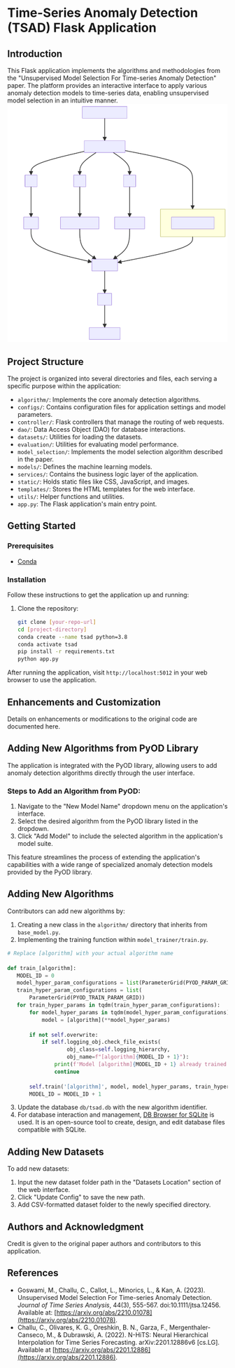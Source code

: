 # Time-Series Anomaly Detection (TSAD) Flask Application

## Introduction
This Flask application implements the algorithms and methodologies from the "Unsupervised Model Selection For Time-series Anomaly Detection" paper. The platform provides an interactive interface to apply various anomaly detection models to time-series data, enabling unsupervised model selection in an intuitive manner.
![Model Selection Workflow](model_workflow.svg)

## Project Structure
The project is organized into several directories and files, each serving a specific purpose within the application:
- `algorithm/`: Implements the core anomaly detection algorithms.
- `configs/`: Contains configuration files for application settings and model parameters.
- `controller/`: Flask controllers that manage the routing of web requests.
- `dao/`: Data Access Object (DAO) for database interactions.
- `datasets/`: Utilities for loading the datasets.
- `evaluation/`: Utilities for evaluating model performance.
- `model_selection/`: Implements the model selection algorithm described in the paper.
- `models/`: Defines the machine learning models.
- `services/`: Contains the business logic layer of the application.
- `static/`: Holds static files like CSS, JavaScript, and images.
- `templates/`: Stores the HTML templates for the web interface.
- `utils/`: Helper functions and utilities.
- `app.py`: The Flask application's main entry point.

## Getting Started

### Prerequisites
- [Conda](https://docs.conda.io/en/latest/)

### Installation
Follow these instructions to get the application up and running:

1. Clone the repository:
   ```bash
   git clone [your-repo-url]
   cd [project-directory]
   conda create --name tsad python=3.8
   conda activate tsad
   pip install -r requirements.txt
   python app.py
After running the application, visit `http://localhost:5012` in your web browser to use the application.

## Enhancements and Customization
Details on enhancements or modifications to the original code are documented here.

## Adding New Algorithms from PyOD Library
The application is integrated with the PyOD library, allowing users to add anomaly detection algorithms directly through the user interface.

### Steps to Add an Algorithm from PyOD:
1. Navigate to the "New Model Name" dropdown menu on the application's interface.
2. Select the desired algorithm from the PyOD library listed in the dropdown.
3. Click "Add Model" to include the selected algorithm in the application's model suite.

This feature streamlines the process of extending the application's capabilities with a wide range of specialized anomaly detection models provided by the PyOD library.


## Adding New Algorithms
Contributors can add new algorithms by:
1. Creating a new class in the `algorithm/` directory that inherits from `base_model.py`.
2. Implementing the training function within `model_trainer/train.py`. 
```python
# Replace [algorithm] with your actual algorithm name

def train_[algorithm]:
   MODEL_ID = 0
   model_hyper_param_configurations = list(ParameterGrid(PYOD_PARAM_GRID))
   train_hyper_param_configurations = list(
       ParameterGrid(PYOD_TRAIN_PARAM_GRID))
   for train_hyper_params in tqdm(train_hyper_param_configurations):
       for model_hyper_params in tqdm(model_hyper_param_configurations):
           model = [algorithm](**model_hyper_params)

       if not self.overwrite:
           if self.logging_obj.check_file_exists(
                   obj_class=self.logging_hierarchy,
                   obj_name=f"[algorithm]{MODEL_ID + 1}"):
               print(f'Model [algorithm]{MODEL_ID + 1} already trained!')
               continue

       self.train('[algorithm]', model, model_hyper_params, train_hyper_params, MODEL_ID)
       MODEL_ID = MODEL_ID + 1
```
3. Update the database `db/tsad.db` with the new algorithm identifier.
4. For database interaction and management, [DB Browser for SQLite](https://sqlitebrowser.org/) is used. It is an open-source tool to create, design, and edit database files compatible with SQLite.


## Adding New Datasets
To add new datasets:
1. Input the new dataset folder path in the "Datasets Location" section of the web interface.
2. Click "Update Config" to save the new path.
3. Add CSV-formatted dataset folder to the newly specified directory.

## Authors and Acknowledgment
Credit is given to the original paper authors and contributors to this application.

## References
- Goswami, M., Challu, C., Callot, L., Minorics, L., & Kan, A. (2023). Unsupervised Model Selection For Time-series Anomaly Detection. *Journal of Time Series Analysis*, 44(3), 555-567. doi:10.1111/jtsa.12456. Available at: [https://arxiv.org/abs/2210.01078](https://arxiv.org/abs/2210.01078).
- Challu, C., Olivares, K. G., Oreshkin, B. N., Garza, F., Mergenthaler-Canseco, M., & Dubrawski, A. (2022). N-HiTS: Neural Hierarchical Interpolation for Time Series Forecasting. arXiv:2201.12886v6 [cs.LG]. Available at [https://arxiv.org/abs/2201.12886](https://arxiv.org/abs/2201.12886).


   


